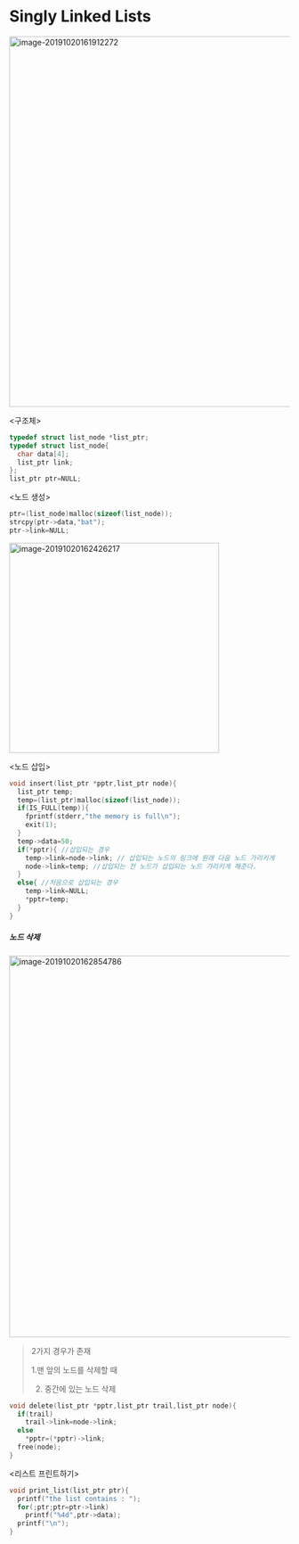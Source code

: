 # Singly Linked Lists



<img width="665" alt="image-20191020161912272" src="https://user-images.githubusercontent.com/49120090/67621500-1a5c4100-f84b-11e9-9be4-a08c62a57b01.png">





<구조체>

~~~c
typedef struct list_node *list_ptr;
typedef struct list_node{
  char data[4];
  list_ptr link;
};
list_ptr ptr=NULL;
~~~



<노드 생성>

~~~c
ptr=(list_node)malloc(sizeof(list_node));
strcpy(ptr->data,"bat");
ptr->link=NULL;
~~~





<img width="377" alt="image-20191020162426217" src="https://user-images.githubusercontent.com/49120090/67621510-22b47c00-f84b-11e9-8cb7-7953e0056eff.png">



<노드 삽입>

~~~c
void insert(list_ptr *pptr,list_ptr node){
  list_ptr temp;
  temp=(list_ptr)malloc(sizeof(list_node));
  if(IS_FULL(temp)){
    fprintf(stderr,"the memory is full\n");
    exit(1);
  }
  temp->data=50;
  if(*pptr){ //삽입되는 경우
    temp->link=node->link; // 삽입되는 노드의 링크에 원래 다음 노드 가리키게 
    node->link=temp; //삽입되는 전 노드가 삽입되는 노드 가리키게 해준다.
  }
  else{ //처음으로 삽입되는 경우
    temp->link=NULL;
    *pptr=temp;
  }
}
~~~



##### 노드 삭제

<img width="685" alt="image-20191020162854786" src="https://user-images.githubusercontent.com/49120090/67621518-2942f380-f84b-11e9-9092-73da05d0d36c.png">

>2가지 경우가 존재
>
>1.맨 앞의 노드를 삭제할 때
>
>2. 중간에 있는 노드 삭제

~~~c
void delete(list_ptr *pptr,list_ptr trail,list_ptr node){
  if(trail)
    trail->link=node->link;
  else
    *pptr=(*pptr)->link;
  free(node);
}
~~~

 <리스트 프린트하기>

~~~c
void print_list(list_ptr ptr){
  printf("the list contains : ");
  for(;ptr;ptr=ptr->link)
    printf("%4d",ptr->data);
  printf("\n");
}
~~~



